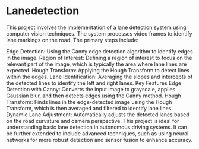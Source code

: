 # Lanedetection
 This project involves the implementation of a lane detection system using computer vision techniques. The system processes video frames to identify lane markings on the road. The primary steps include:

Edge Detection: Using the Canny edge detection algorithm to identify edges in the image.
Region of Interest: Defining a region of interest to focus on the relevant part of the image, which is typically the area where lane lines are expected.
Hough Transform: Applying the Hough Transform to detect lines within the edges.
Lane Identification: Averaging the slopes and intercepts of the detected lines to identify the left and right lanes.
Key Features
Edge Detection with Canny: Converts the input image to grayscale, applies Gaussian blur, and then detects edges using the Canny method.
Hough Transform: Finds lines in the edge-detected image using the Hough Transform, which is then averaged and filtered to identify lane lines.
Dynamic Lane Adjustment: Automatically adjusts the detected lanes based on the road curvature and camera perspective.
This project is ideal for understanding basic lane detection in autonomous driving systems. It can be further extended to include advanced techniques, such as using neural networks for more robust detection and sensor fusion to enhance accuracy.

